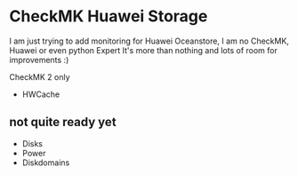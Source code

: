 # CheckMK Huawei Storage

I am just trying to add monitoring for Huawei Oceanstore, I am no CheckMK, Huawei or even python Expert
It's more than nothing and lots of room for improvements :)

CheckMK 2 only

- HWCache

## not quite ready yet
- Disks
- Power
- Diskdomains
